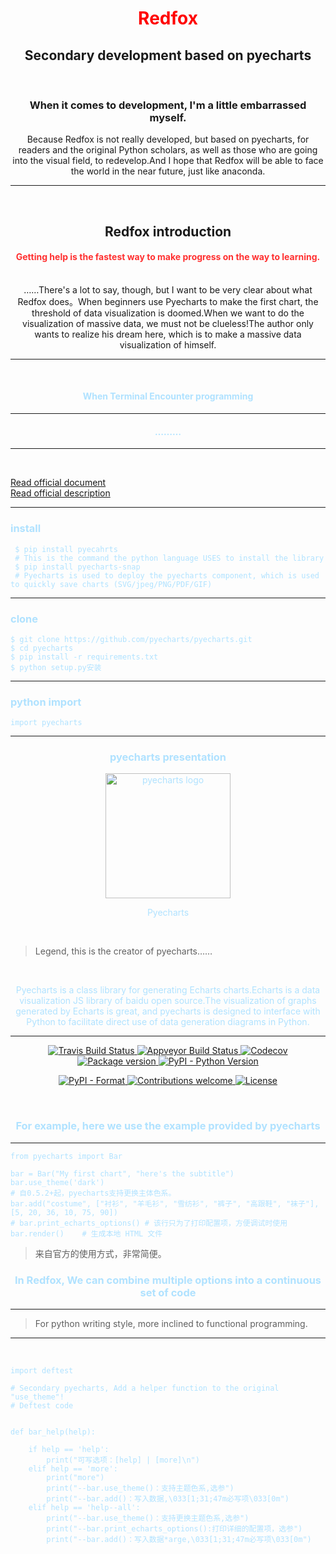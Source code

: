  <h1 align="center"><font color="red">Redfox</font></h1>


 <h2 align="center">Secondary development based on pyecharts</h2>

 <br>

 <h3 align="center">When it comes to development, I'm a little embarrassed myself.</h3>

 <center>Because Redfox is not really developed, but based on pyecharts, for readers and the original Python scholars, as well as those who are going into the visual field, to redevelop.And I hope that Redfox will be able to face the world in the near future, just like anaconda.</center><hr><br>

 <h2 align="center">Redfox introduction</h2>

 <h4 align="center"><font color=#FF3030>Getting help is the fastest way to make progress on the way to learning.</font></h4>

 <br>

 <center>……There's a lot to say, though, but I want to be very clear about what Redfox does。When beginners use Pyecharts to make the first chart, the threshold of data visualization is doomed.When we want to do the visualization of massive data, we must not be clueless!The author only wants to realize his dream here, which is to make a massive data visualization of himself.</center><hr>

<br>

<h4 align="center"><font color="#B0E2FF">When Terminal Encounter programming</h4>

<hr>
<h4 align="center">………</h4>

<hr>

<br>

 [Read official document](https://github.com/pyecharts/pyecharts//)<br>
 [Read official description](http://pyecharts.org/#/)

 ------

 ### install

 ```
  $ pip install pyecahrts
  # This is the command the python language USES to install the library
  $ pip install pyecharts-snap
  # Pyecharts is used to deploy the pyecharts component, which is used to quickly save charts (SVG/jpeg/PNG/PDF/GIF)
```

 ------

 ### clone

 ```
 $ git clone https://github.com/pyecharts/pyecharts.git
 $ cd pyecharts
 $ pip install -r requirements.txt
 $ python setup.py安装
 ```

------

 ### python import

 ```
 import pyecharts
 ```

 ------

 <h3 align="center">pyecharts presentation</h3>

 <p align="center">
   <img src="https://user-images.githubusercontent.com/19553554/39612358-499eb2ae-4f91-11e8-8f56-179c4f0bf2df.png" alt="pyecharts logo" width="200" height="200" />
 </p>
 <p align="center">Pyecharts</p>

 <br>

 > Legend, this is the creator of pyecharts……
  <br>

 <p align="center">Pyecharts is a class library for generating Echarts charts.Echarts is a data visualization JS library of baidu open source.The visualization of graphs generated by Echarts is great, and pyecharts is designed to interface with Python to facilitate direct use of data generation diagrams in Python.</p>

 ------

 <p align="center">
   <a href="https://travis-ci.org/pyecharts/pyecharts">
       <img src="https://travis-ci.org/pyecharts/pyecharts.svg?branch=master" alt="Travis Build Status">
   </a>
   <a href="https://ci.appveyor.com/project/chenjiandongx/pyecharts">
       <img src="https://ci.appveyor.com/api/projects/status/81cbsfjpfryv1cl8?svg=true" alt="Appveyor Build Status">
   </a>
   <a href="https://codecov.io/gh/pyecharts/pyecharts">
       <img src="https://codecov.io/gh/pyecharts/pyecharts/branch/master/graph/badge.svg" alt="Codecov">
   </a>
   <a href="https://badge.fury.io/py/pyecharts">
       <img src="https://badge.fury.io/py/pyecharts.svg" alt="Package version">
   </a>
   <a href="https://pypi.org/project/pyecharts/">
       <img src="https://img.shields.io/pypi/pyversions/pyecharts.svg?colorB=brightgreen" alt="PyPI - Python Version">
   </a>
 </p>
 <p align="center">
  <a href="https://pypi.org/project/pyecharts">
       <img src="https://img.shields.io/pypi/format/pyecharts.svg" alt="PyPI - Format">
   </a>
    <a href="https://github.com/pyecharts/pyecharts/pulls">
       <img src="https://img.shields.io/badge/contributions-welcome-brightgreen.svg?style=flat" alt="Contributions welcome">
   </a>
   <a href="https://opensource.org/licenses/MIT">
      <img src="https://img.shields.io/badge/License-MIT-brightgreen.svg" alt="License">
   </a>
 </p>

 <br>



 <h3 align="center">For example, here we use the example provided by pyecharts</h3>

 ------

 ```
 from pyecharts import Bar
 
 bar = Bar("My first chart", "here's the subtitle")
 bar.use_theme('dark')
 # 自0.5.2+起，pyecharts支持更换主体色系。
 bar.add("costume", ["衬衫", "羊毛衫", "雪纺衫", "裤子", "高跟鞋", "袜子"], [5, 20, 36, 10, 75, 90])
 # bar.print_echarts_options() # 该行只为了打印配置项，方便调试时使用
 bar.render()    # 生成本地 HTML 文件
 ```



 > 来自官方的使用方式，非常简便。



<h3 align="center">In Redfox, We can combine multiple options into a continuous set of code</h3>

<hr>

> For python writing style, more inclined to functional programming.

<hr>

<br>

```
import deftest

# Secondary pyecharts, Add a helper function to the original "use_theme"!
# Deftest code

    
def bar_help(help):

    if help == 'help':
        print("可写选项：[help] | [more]\n")
    elif help == 'more':
        print("more")
        print("--bar.use_theme()：支持主题色系,选参")
        print("--bar.add()：写入数据,\033[1;31;47m必写项\033[0m")
    elif help == 'help--all':
        print("--bar.use_theme()：支持更换主题色系,选参")
        print("--bar.print_echarts_options():打印详细的配置项，选参")
        print("--bar.add()：写入数据*arge,\033[1;31;47m必写项\033[0m")
        
```






